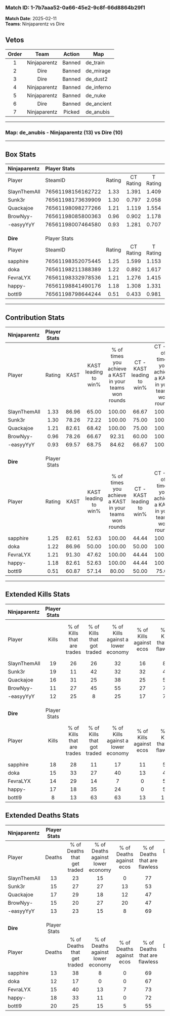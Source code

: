### Match ID: 1-7b7aaa52-0a66-45e2-9c8f-66d8864b29f1  
**Match Date**: 2025-02-11  
**Teams**: Ninjaparentz vs Dire  

## Vetos  

| Order | Team | Action | Map |
| :---: | :--: | :----: | --- |
| 1 | Ninjaparentz | Banned | de_train |
| 2 | Dire | Banned | de_mirage |
| 3 | Dire | Banned | de_dust2 |
| 4 | Ninjaparentz | Banned | de_inferno |
| 5 | Ninjaparentz | Banned | de_nuke |
| 6 | Dire | Banned | de_ancient |
| 7 | Ninjaparentz | Picked | de_anubis |

---  

### **Map**: de_anubis - Ninjaparentz (13) vs Dire (10)  
---  

## Box Stats  

| **Ninjaparentz** | Player Stats      |        |           |          |       |      |       |         |        |      |     |
| :- | :- | :-: | :-: | :-: | :-: | :-: | :-: | :-: | :-: | :-: | :-: |
| Player           | SteamID           | Rating | CT Rating | T Rating | KAST  | ADR  | Kills | Assists | Deaths | K/D  | HS% |
| SlaynThemAll     | 76561198156162722 |  1.33  |   1.391   |  1.409   | 86.96 | 63.7 |  19   |    4    |   13   | 1.46 | 21  |
| Sunk3r           | 76561198173639909 |  1.30  |   0.797   |  2.058   | 78.26 | 85.4 |  19   |    6    |   15   | 1.27 | 47  |
| Quackajoe        | 76561198098277266 |  1.21  |   1.119   |  1.554   | 82.61 | 88.6 |  16   |   13    |   17   | 0.94 | 37  |
| BrowNyy-         | 76561198085800363 |  0.96  |   0.902   |  1.178   | 78.26 | 69.7 |  11   |   10    |   15   | 0.73 | 36  |
| -easyyYyY        | 76561198007464580 |  0.93  |   1.281   |  0.707   | 69.57 | 60.1 |  12   |    5    |   13   | 0.92 | 16  |
|                  |                   |        |           |          |       |      |       |         |        |      |     |
|                  |                   |        |           |          |       |      |       |         |        |      |     |
|                  |                   |        |           |          |       |      |       |         |        |      |     |
| **Dire**         | Player Stats      |        |           |          |       |      |       |         |        |      |     |
| Player           | SteamID           | Rating | CT Rating | T Rating | KAST  | ADR  | Kills | Assists | Deaths | K/D  | HS% |
| sapphire         | 76561198352075445 |  1.25  |   1.599   |  1.153   | 82.61 | 61.8 |  18   |    3    |   13   | 1.38 | 16  |
| doka             | 76561198211388389 |  1.22  |   0.892   |  1.617   | 86.96 | 72.9 |  15   |    2    |   12   | 1.25 | 33  |
| FevraLYX         | 76561198332978536 |  1.21  |   1.276   |  1.415   | 91.30 | 82.0 |  14   |    9    |   15   | 0.93 | 64  |
| happy-           | 76561198841490176 |  1.18  |   1.308   |  1.331   | 82.61 | 85.4 |  17   |    5    |   18   | 0.94 | 82  |
| bottl9           | 76561198798644244 |  0.51  |   0.433   |  0.981   | 60.87 | 49.5 |   8   |    3    |   20   | 0.40 | 25  |
---  

## Contribution Stats  

| **Ninjaparentz** | Player Stats |       |                      |                                                        |                           |                                                             |                          |                                                            |
| :- | :-: | :-: | :-: | :-: | :-: | :-: | :-: | :-: |
| Player           |    Rating    | KAST  | KAST leading to win% | % of times you achieve a KAST in your teams won rounds | CT - KAST leading to win% | CT - % of times you achieve a KAST in your teams won rounds | T - KAST leading to win% | T - % of times you achieve a KAST in your teams won rounds |
| SlaynThemAll     |     1.33     | 86.96 |        65.00         |                         100.00                         |           66.67           |                           100.00                            |          63.64           |                           100.00                           |
| Sunk3r           |     1.30     | 78.26 |        72.22         |                         100.00                         |           75.00           |                           100.00                            |          70.00           |                           100.00                           |
| Quackajoe        |     1.21     | 82.61 |        68.42         |                         100.00                         |           75.00           |                           100.00                            |          63.64           |                           100.00                           |
| BrowNyy-         |     0.96     | 78.26 |        66.67         |                         92.31                          |           60.00           |                           100.00                            |          75.00           |                           85.71                            |
| -easyyYyY        |     0.93     | 69.57 |        68.75         |                         84.62                          |           66.67           |                           100.00                            |          71.43           |                           71.43                            |
|                  |              |       |                      |                                                        |                           |                                                             |                          |                                                            |
|                  |              |       |                      |                                                        |                           |                                                             |                          |                                                            |
|                  |              |       |                      |                                                        |                           |                                                             |                          |                                                            |
| **Dire**         | Player Stats |       |                      |                                                        |                           |                                                             |                          |                                                            |
| Player           |    Rating    | KAST  | KAST leading to win% | % of times you achieve a KAST in your teams won rounds | CT - KAST leading to win% | CT - % of times you achieve a KAST in your teams won rounds | T - KAST leading to win% | T - % of times you achieve a KAST in your teams won rounds |
| sapphire         |     1.25     | 82.61 |        52.63         |                         100.00                         |           44.44           |                           100.00                            |          60.00           |                           100.00                           |
| doka             |     1.22     | 86.96 |        50.00         |                         100.00                         |           50.00           |                           100.00                            |          50.00           |                           100.00                           |
| FevraLYX         |     1.21     | 91.30 |        47.62         |                         100.00                         |           44.44           |                           100.00                            |          50.00           |                           100.00                           |
| happy-           |     1.18     | 82.61 |        52.63         |                         100.00                         |           44.44           |                           100.00                            |          60.00           |                           100.00                           |
| bottl9           |     0.51     | 60.87 |        57.14         |                         80.00                          |           50.00           |                            75.00                            |          62.50           |                           83.33                            |
---  

## Extended Kills Stats  

| **Ninjaparentz** | Player Stats |                            |                            |                                    |                         |                              |                                 |                                       |                    |           |
| :- | :-: | :-: | :-: | :-: | :-: | :-: | :-: | :-: | :-: | :-: |
| Player           |    Kills     | % of Kills that are trades | % of Kills that got traded | % of Kills against a lower economy | % of Kills against ecos | % of Kills that are flawless | % of Kills that are close duels | % of Kills that are assisted by flash | Pistol Round Kills | AWP Kills |
| SlaynThemAll     |      19      |             26             |             26             |                 32                 |           16            |              84              |                0                |                   5                   |         1          |     3     |
| Sunk3r           |      19      |             11             |             42             |                 32                 |           32            |              47              |                0                |                   0                   |         0          |     2     |
| Quackajoe        |      16      |             31             |             25             |                 38                 |           25            |              56              |                6                |                  13                   |         0          |     4     |
| BrowNyy-         |      11      |             27             |             45             |                 55                 |           27            |              73              |                0                |                   0                   |         0          |     0     |
| -easyyYyY        |      12      |             25             |             8              |                 25                 |           17            |              75              |                0                |                   0                   |         9          |     1     |
|                  |              |                            |                            |                                    |                         |                              |                                 |                                       |                    |           |
|                  |              |                            |                            |                                    |                         |                              |                                 |                                       |                    |           |
|                  |              |                            |                            |                                    |                         |                              |                                 |                                       |                    |           |
| **Dire**         | Player Stats |                            |                            |                                    |                         |                              |                                 |                                       |                    |           |
| Player           |    Kills     | % of Kills that are trades | % of Kills that got traded | % of Kills against a lower economy | % of Kills against ecos | % of Kills that are flawless | % of Kills that are close duels | % of Kills that are assisted by flash | Pistol Round Kills | AWP Kills |
| sapphire         |      18      |             28             |             11             |                 17                 |           11            |              56              |                6                |                   0                   |         13         |     0     |
| doka             |      15      |             33             |             27             |                 40                 |           13            |              47              |               20                |                   7                   |         0          |     1     |
| FevraLYX         |      14      |             29             |             14             |                 7                  |            0            |              57              |                7                |                   0                   |         0          |     3     |
| happy-           |      17      |             18             |             35             |                 24                 |            0            |              59              |                0                |                   0                   |         0          |     0     |
| bottl9           |      8       |             13             |             63             |                 63                 |           13            |             100              |                0                |                   0                   |         0          |     1     |
## Extended Deaths Stats  

| **Ninjaparentz** | Player Stats |                             |                                   |                          |                               |                            |                           |               |
| :- | :-: | :-: | :-: | :-: | :-: | :-: | :-: | :-: |
| Player           |    Deaths    | % of Deaths that get traded | % of Deaths against lower economy | % of Deaths against ecos | % of Deaths that are flawless | % of Deaths that are close | % of Deaths while blinded | Deaths to AWP |
| SlaynThemAll     |      13      |             23              |                15                 |            0             |              77               |             0              |             0             |       1       |
| Sunk3r           |      15      |             27              |                27                 |            13            |              53               |             7              |             0             |       4       |
| Quackajoe        |      17      |             29              |                18                 |            12            |              47               |             6              |             0             |       1       |
| BrowNyy-         |      15      |             20              |                27                 |            20            |              47               |             7              |             0             |       2       |
| -easyyYyY        |      13      |             23              |                15                 |            8             |              69               |             15             |             8             |       5       |
|                  |              |                             |                                   |                          |                               |                            |                           |               |
|                  |              |                             |                                   |                          |                               |                            |                           |               |
|                  |              |                             |                                   |                          |                               |                            |                           |               |
| **Dire**         | Player Stats |                             |                                   |                          |                               |                            |                           |               |
| Player           |    Deaths    | % of Deaths that get traded | % of Deaths against lower economy | % of Deaths against ecos | % of Deaths that are flawless | % of Deaths that are close | % of Deaths while blinded | Deaths to AWP |
| sapphire         |      13      |             38              |                 8                 |            0             |              69               |             0              |             8             |       3       |
| doka             |      12      |             17              |                 0                 |            0             |              67               |             0              |             0             |       0       |
| FevraLYX         |      15      |             40              |                13                 |            7             |              73               |             7              |             7             |       0       |
| happy-           |      18      |             33              |                11                 |            0             |              72               |             0              |             0             |       3       |
| bottl9           |      20      |             25              |                15                 |            5             |              55               |             0              |             5             |       4       |
